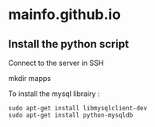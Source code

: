 # mainfo.github.io

## Install the python script

Connect to the server in SSH

mkdir mapps

To install the mysql librairy :

```
sudo apt-get install libmysqlclient-dev
sudo apt-get install python-mysqldb
```
